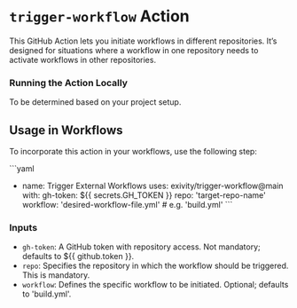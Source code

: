 # `trigger-workflow` Action

This GitHub Action lets you initiate workflows in different repositories. It’s
designed for situations where a workflow in one repository needs to activate
workflows in other repositories.

### Running the Action Locally

To be determined based on your project setup.

## Usage in Workflows

To incorporate this action in your workflows, use the following step:

\```yaml

- name: Trigger External Workflows uses: exivity/trigger-workflow@main with:
  gh-token: ${{ secrets.GH_TOKEN }} repo: 'target-repo-name' workflow:
  'desired-workflow-file.yml' # e.g. 'build.yml' \```

### Inputs

- `gh-token`: A GitHub token with repository access. Not mandatory; defaults to
  ${{ github.token }}.
- `repo`: Specifies the repository in which the workflow should be triggered.
  This is mandatory.
- `workflow`: Defines the specific workflow to be initiated. Optional; defaults
  to 'build.yml'.
